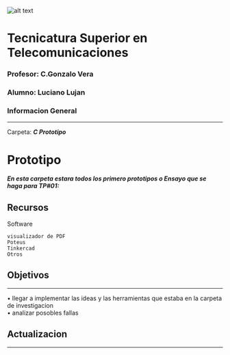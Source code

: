 ![alt text](/Recursos/visuales/caratula.png)
# Tecnicatura Superior en Telecomunicaciones
### Profesor: C.Gonzalo Vera   
### Alumno: Luciano Lujan

### Informacion General
***
Carpeta: ***C Prototipo***
# Prototipo

***En esta carpeta estara todos los primero prototipos o Ensayo que se haga para TP#01:***





## Recursos
Software 
```
visualizador de PDF
Poteus
Tinkercad
Otros
```
## Objetivos
***
• llegar a implementar las ideas y las herramientas
 que estaba en la carpeta de investigacion  
• analizar posobles fallas

## Actualizacion
***